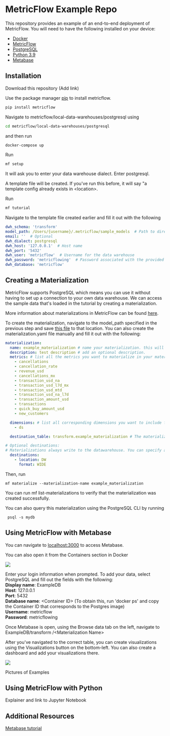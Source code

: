 # MetricFlow Example Repo

This repository provides an example of an end-to-end deployment of MetricFlow. You will need to have the following installed on your device:

* [Docker](https://www.docker.com/products/docker-desktop/)
* [MetricFlow](https://github.com/transform-data/metricflow)
* [PostgreSQL](https://www.postgresql.org/download/)
* [Python 3.9](https://www.python.org/downloads/)
* [Metabase](https://www.metabase.com/docs/latest/operations-guide/running-metabase-on-docker.html)

## Installation

Download this repository (Add link)

Use the package manager [pip](https://pip.pypa.io/en/stable/) to install metricflow.

```bash
pip install metricflow
```

Navigate to metricflow/local-data-warehouses/postgresql using
```bash
cd metricflow/local-data-warehouses/postgresql
```
and then run
```bash
docker-compose up
```

Run 
```bash
mf setup
```

It will ask you to enter your data warehouse dialect. Enter postgresql. 

A template file will be created. If you've run this before, it will say "a template config already exists in \<location>. 

Run 
```bash
mf tutorial
```

Navigate to the template file created earlier and fill it out with the following
```yml
dwh_schema: 'transform'
model_path: /Users/{username}/.metricflow/sample_models  # Path to directory containing defined models (Leave until after DWH setup). Specify the username for your system
email: ''  # Optional
dwh_dialect: postgresql
dwh_host: '127.0.0.1'  # Host name
dwh_port: '5432'
dwh_user: 'metricflow'  # Username for the data warehouse
dwh_password: 'metricflowing'  # Password associated with the provided user
dwh_database: 'metricflow'
```

## Creating a Materialization

MetricFlow supports PostgreSQL which means you can use it without having to set up a connection to your own data warehouse. We can access the sample data that's loaded in the tutorial by creating a materialization. 

More information about materializations in MetricFlow can be found [here](https://docs.transform.co/docs/metricflow/reference/materializations/#what-are-materializations-in-metricflow).

To create the materialization, navigate to the model_path specified in the previous step and save [this file](https://drive.google.com/file/d/1hVJUSauvap91Ihe18qqR7xi0YEfWmOfq/view?usp=sharing) to that location. You can also create the materialization.yaml file manually and fill it out with the following:
```yml
materialization:
  name: example_materialization # name your materialization. this will be the table name written in your data warehouse.
  description: test description # add an optional description.
  metrics: # list all the metrics you want to materialize in your materialization. all metrics must be defined in your model.
    - cancellations
    - cancellation_rate
    - revenue_usd
    - cancellations_mx
    - transaction_usd_na
    - transaction_usd_l7d_mx
    - transaction_usd_mtd
    - transaction_usd_na_l7d
    - transaction_amount_usd
    - transactions
    - quick_buy_amount_usd
    - new_customers

  dimensions: # list all corresponding dimensions you want to include for these metrics. these must all be defined in your data sources. these dimensions must be shared across all metrics in your materialization.
    - ds

  destination_table: transform.example_materialization # The materialization will be written to this destination.

# Optional destinations:
# Materializations always write to the datawarehouse. You can specify additional optional destinations. Check the documentation for a complete list of destinations.
  destinations:
    - location: DW
      format: WIDE

 ```

Then, run
```
mf materialize --materialization-name example_materialization
```

You can run mf list-materializations to verify that the materialization was created successfully. 

You can also query this materialization using the PostgreSQL CLI by running
```
 psql -s mydb
```

## Using MetricFlow with Metabase
You can navigate to [localhost:3000](localhost:3000) to access Metabase.

You can also open it from the Containers section in Docker

![](https://drive.google.com/file/d/1S1ZAnx3_5PfwsXXBHvbsuSSMTn6qz_0e/view?usp=sharing)

Enter your login information when prompted. 
To add your data, select PostgreSQL and fill out the fields with the following:\
**Display name**: ExampleDB\
**Host**: 127.0.0.1\
**Port**: 5432\
**Database name**: \<Container ID> (To obtain this, run 'docker ps' and copy the Container ID that corresponds to the Postgres image)  
**Username**: metricflow\
**Password**: metricflowing

Once Metabase is open, using the Browse data tab on the left, navigate to ExampleDB/transform /\<Materialization Name>

After you've navigated to the correct table, you can create visualizations using the Visualizations button on the bottom-left. You can also create a dashboard and add your visualizations there.

![](https://drive.google.com/file/d/1XYNnk4upLyv24HIfIeUNshiJ8s8B3SIq/view?usp=sharing)

Pictures of Examples

## Using MetricFlow with Python
Explainer and link to Jupyter Notebook

## Additional Resources
[Metabase tutorial](https://www.metabase.com/learn/getting-started/getting-started.html)